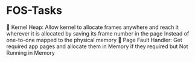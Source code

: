 # FOS-Tasks
 Kernel Heap: Allow kernel to allocate frames anywhere and reach it wherever it is allocated by saving its frame number in the page Instead of one-to-one mapped to the physical memory  Page Fault Handler: Get required app pages and allocate them in Memory if they required but Not Running in Memory
